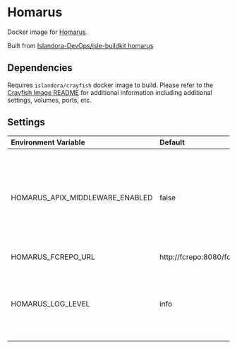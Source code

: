 # Homarus

Docker image for [Homarus].

Built from [Islandora-DevOps/isle-buildkit homarus](https://github.com/Islandora-DevOps/isle-buildkit/tree/main/homarus)

## Dependencies

Requires `islandora/crayfish` docker image to build. Please refer to the
[Crayfish Image README](../crayfish/README.md) for additional information including
additional settings, volumes, ports, etc.

## Settings

| Environment Variable            | Default                        | Description                                                                                                                     |
| :------------------------------ | :----------------------------- | :------------------------------------------------------------------------------------------------------------------------------ |
| HOMARUS_APIX_MIDDLEWARE_ENABLED | false                          | This disables the `ApixMiddleware` as we pass the full URL to `ffmpeg` instead of downloading the file and passing it directly. |
| HOMARUS_FCREPO_URL              | http://fcrepo:8080/fcrepo/rest | Fcrepo Rest API URL                                                                                                             |
| HOMARUS_LOG_LEVEL               | info                           | Log level. Possible Values: debug, info, notice, warning, error, critical, alert, emergency, none                               |

[Homarus]: https://github.com/Islandora/Crayfish/tree/4.x/Homarus
